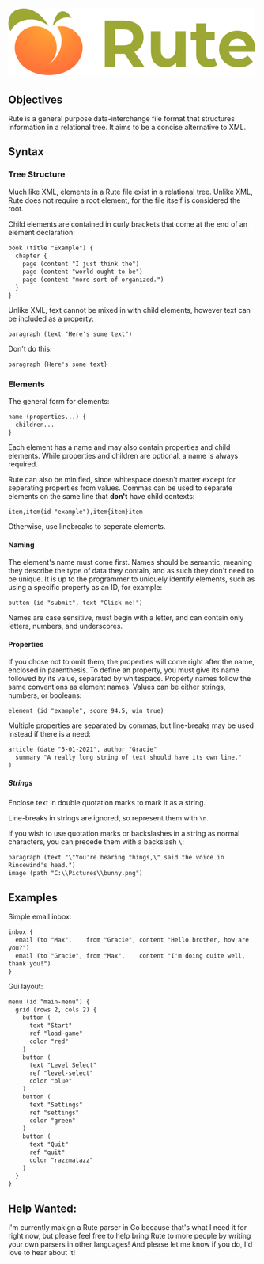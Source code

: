 ![Rute](logo.png)
====

## Objectives
Rute is a general purpose data-interchange file format that structures information in a relational tree. It aims to be a concise alternative to XML.

## Syntax

### Tree Structure
Much like XML, elements in a Rute file exist in a relational tree. Unlike XML, Rute does not require a root element, for the file itself is considered the root.

Child elements are contained in curly brackets that come at the end of an element declaration:
```
book (title "Example") {
  chapter {
    page (content "I just think the")
    page (content "world ought to be")
    page (content "more sort of organized.")
  }
}
```

Unlike XML, text cannot be mixed in with child elements, however text can be included as a property:
```
paragraph (text "Here's some text")
```

Don't do this:
```
paragraph {Here's some text}
```

### Elements
The general form for elements:
```
name (properties...) {
  children...
}
```

Each element has a name and may also contain properties and child elements. While properties and children are optional, a name is always required.

Rute can also be minified, since whitespace doesn't matter except for seperating properties from values. Commas can be used to separate elements on the same line that **don't** have child contexts:
```
item,item(id "example"),item{item}item
```
Otherwise, use linebreaks to seperate elements.

#### Naming
The element's name must come first. Names should be semantic, meaning they describe the type of data they contain, and as such they don't need to be unique. It is up to the programmer to uniquely identify elements, such as using a specific property as an ID, for example:
```
button (id "submit", text "Click me!")
```

Names are case sensitive, must begin with a letter, and can contain only letters, numbers, and underscores.

#### Properties
If you chose not to omit them, the properties will come right after the name, enclosed in parenthesis. To define an property, you must give its name followed by its value, separated by whitespace. Property names follow the same conventions as element names. Values can be either strings, numbers, or booleans:
```
element (id "example", score 94.5, win true)
```

Multiple properties are separated by commas, but line-breaks may be used instead if there is a need:
```
article (date "5-01-2021", author "Gracie"
  summary "A really long string of text should have its own line."
)
```
##### Strings
Enclose text in double quotation marks to mark it as a string.

Line-breaks in strings are ignored, so represent them with `\n`.

If you wish to use quotation marks or backslashes in a string as normal characters, you can precede them with a backslash `\`:
```
paragraph (text "\"You're hearing things,\" said the voice in Rincewind's head.")
image (path "C:\\Pictures\\bunny.png")
```

## Examples

Simple email inbox:
```
inbox {
  email (to "Max",    from "Gracie", content "Hello brother, how are you?")
  email (to "Gracie", from "Max",    content "I'm doing quite well, thank you!")
}
```

Gui layout:
```
menu (id "main-menu") {
  grid (rows 2, cols 2) {
    button (
      text "Start"
      ref "load-game"
      color "red"
    )
    button (
      text "Level Select"
      ref "level-select"
      color "blue"
    )
    button (
      text "Settings"
      ref "settings"
      color "green"
    )
    button (
      text "Quit"
      ref "quit"
      color "razzmatazz"
    )
  }
}
```

## Help Wanted:
I'm currently makign a Rute parser in Go because that's what I need it for right now, but please feel free to help bring Rute to more people by writing your own parsers in other languages! And please let me know if you do, I'd love to hear about it!
